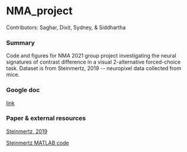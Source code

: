 # NMA_project

Contributors: Saghar, Dixit, Sydney, & Siddhartha

### Summary

Code and figures for NMA 2021 group project investigating the neural signatures of contrast difference in a visual 2-alternative forced-choice task.
Dataset is from Steinmertz, 2019 -- neuropixel data collected from mice.

### Google doc
[link](https://docs.google.com/document/d/1Ml2TlU1eO5MpT4HMvCtFymA8XvMGlNKCIhBc9A2MOuU/edit)

### Paper & external resources
[Steinmertz, 2019](https://www.ncbi.nlm.nih.gov/pmc/articles/PMC6913580/)

[Steinmertz MATLAB code](https://github.com/nsteinme/steinmetz-et-al-2019)

